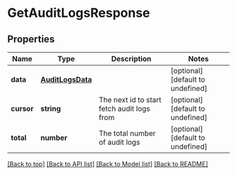 # GetAuditLogsResponse

## Properties

|Name | Type | Description | Notes|
|------------ | ------------- | ------------- | -------------|
|**data** | [**AuditLogsData**](AuditLogsData.md) |  | [optional] [default to undefined]|
|**cursor** | **string** | The next id to start fetch audit logs from | [optional] [default to undefined]|
|**total** | **number** | The total number of audit logs | [optional] [default to undefined]|




[[Back to top]](#) [[Back to API list]](../../README.md#documentation-for-api-endpoints) [[Back to Model list]](../../README.md#documentation-for-models) [[Back to README]](../../README.md)
